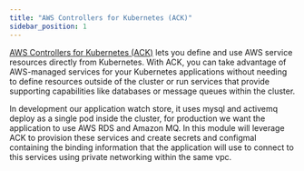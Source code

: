 ```yaml
---
title: "AWS Controllers for Kubernetes (ACK)"
sidebar_position: 1
---
```


[AWS Controllers for Kubernetes (ACK)](https://aws-controllers-k8s.github.io/community/) lets you define and use AWS service resources directly from Kubernetes. 
With ACK, you can take advantage of AWS-managed services for your Kubernetes applications without needing to define resources outside of the cluster or run services that provide supporting capabilities like databases or message queues within the cluster.

In development our application watch store, it uses mysql and activemq deploy as a single pod inside the cluster, for production we want the application to use AWS RDS and Amazon MQ. In this module will leverage ACK to provision these services and create
secrets and configmal containing the binding information that the application will use to connect to this services using private networking within the same vpc.


